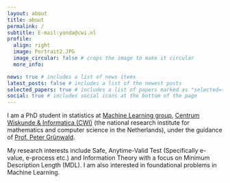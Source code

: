 ```yaml
---
layout: about
title: about
permalink: /
subtitle: E-mail:yunda@cwi.nl
profile:
  align: right
  image: Portrait2.JPG
  image_circular: false # crops the image to make it circular
  more_info: 

news: true # includes a list of news items
latest_posts: false # includes a list of the newest posts
selected_papers: true # includes a list of papers marked as "selected={true}"
social: true # includes social icons at the bottom of the page
---
```


I am a PhD student in statistics at [Machine Learning group](https://www.cwi.nl/en/groups/machine-learning/), [Centrum Wiskunde & Informatica (CWI)](https://www.cwi.nl/en/) (the national research institute for mathematics and computer science in the Netherlands), under the guidance of [Prof. Peter Grünwald](https://safestatistics.com/).

My research interests include Safe, Anytime-Valid Test (Specifically e-value, e-process etc.) and Information Theory with a focus on Minimum Description Length (MDL).
I am also interested in foundational problems in Machine Learning.





